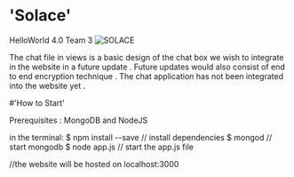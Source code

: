 # 'Solace' 
HelloWorld 4.0 Team 3
![SOLACE](https://user-images.githubusercontent.com/68319172/94983620-2d4eb980-0562-11eb-9bed-64b72916efb5.png)

The chat file in views is a basic design of the chat box we wish to integrate in the website in a future update .
Future updates would also consist of end to end encryption technique .
The chat application has not been integrated into the website yet .

#'How to Start'

Prerequisites : MongoDB and NodeJS

in the terminal:
$ npm install --save   // install dependencies
$ mongod               // start mongodb
$ node app.js          // start the app.js file

//the website will be hosted on localhost:3000 
